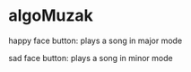 # algoMuzak

happy face button: plays a song in major mode

sad face button: plays a song in minor mode

